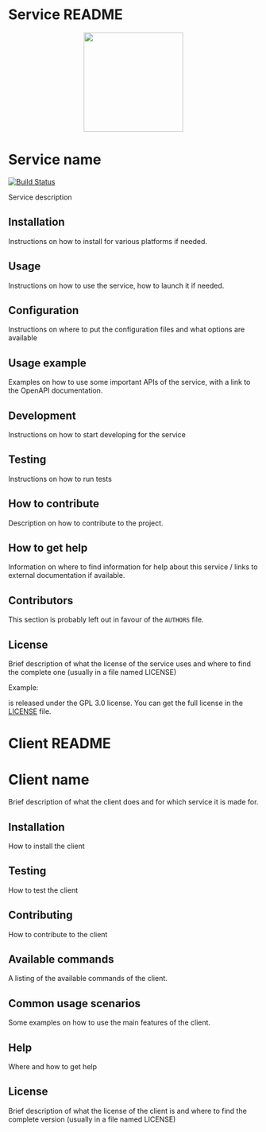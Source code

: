 # Service README

<p align="center"><img src="https://github.com/wazo-platform/wazo-platform.org/raw/master/static/images/logo.png" height="200"></p>

# Service name

[![Build Status](https://jenkins.wazo.community/buildStatus/icon?job=service-name)](https://jenkins.wazo.community/job/service-name)

Service description

## Installation

Instructions on how to install for various platforms if needed.

## Usage

Instructions on how to use the service, how to launch it if needed.

## Configuration

Instructions on where to put the configuration files and what options are available

## Usage example

Examples on how to use some important APIs of the service, with a link to the OpenAPI documentation.

## Development

Instructions on how to start developing for the service

## Testing

Instructions on how to run tests

## How to contribute

Description on how to contribute to the project.

## How to get help

Information on where to find information for help about this service / links to external
documentation if available.

## Contributors

This section is probably left out in favour of the `AUTHORS` file.

## License

Brief description of what the license of the service uses and where to find the complete one (usually in a file named LICENSE)

Example:

<service> is released under the GPL 3.0 license. You can get the full license in the [LICENSE](LICENSE) file.


# Client README

# Client name

Brief description of what the client does and for which service it is made for.

## Installation

How to install the client

## Testing

How to test the client

## Contributing

How to contribute to the client

## Available commands

A listing of the available commands of the client.

## Common usage scenarios

Some examples on how to use the main features of the client.

## Help

Where and how to get help

## License

Brief description of what the license of the client is and where to find the complete version
(usually in a file named LICENSE)

